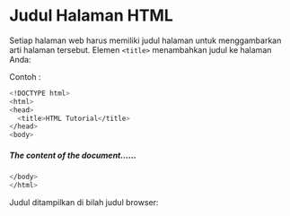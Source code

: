 # Judul Halaman HTML
Setiap halaman web harus memiliki judul halaman untuk menggambarkan arti halaman tersebut.
Elemen `<title>` menambahkan judul ke halaman Anda:

Contoh : 
```sh
<!DOCTYPE html>
<html>
<head>
  <title>HTML Tutorial</title>
</head>
<body>
```
##### The content of the document......
```sh
</body>
</html>
```
Judul ditampilkan di bilah judul browser:
